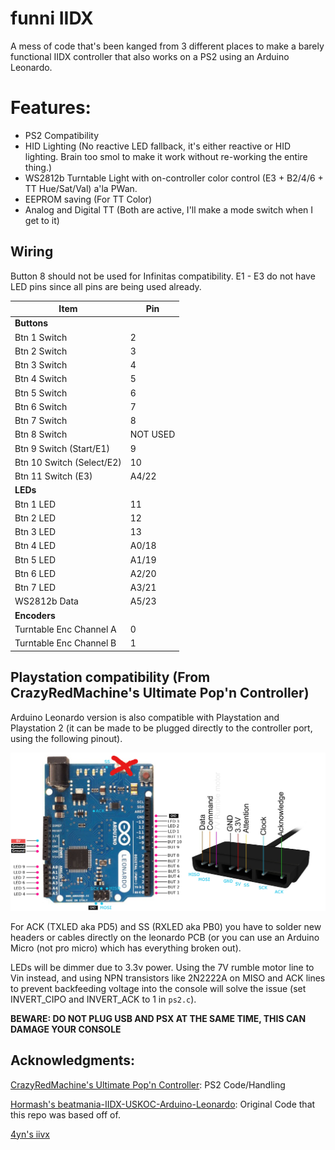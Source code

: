 # funni IIDX
A mess of code that's been kanged from 3 different places to make a barely functional IIDX controller that also works on a PS2 using an Arduino Leonardo.

# Features:
* PS2 Compatibility
* HID Lighting (No reactive LED fallback, it's either reactive or HID lighting. Brain too smol to make it work without re-working the entire thing.)
* WS2812b Turntable Light with on-controller color control (E3 + B2/4/6 + TT Hue/Sat/Val) a'la PWan.
* EEPROM saving (For TT Color)
* Analog and Digital TT (Both are active, I'll make a mode switch when I get to it)
## Wiring

Button 8 should not be used for Infinitas compatibility. E1 - E3 do not have LED pins since all pins are being used already.

| Item                    | Pin |
|-------------------------|-----|
| **Buttons**             |     |
| Btn 1 Switch            |  2  |
| Btn 2 Switch            |  3  |
| Btn 3 Switch            |  4  |
| Btn 4 Switch            |  5  |
| Btn 5 Switch            |  6  |
| Btn 6 Switch            |  7  |
| Btn 7 Switch            |  8  |
| Btn 8 Switch            |  NOT USED  |
| Btn 9 Switch (Start/E1)    |  9  |
| Btn 10 Switch (Select/E2)   | 10  |
| Btn 11 Switch (E3)		| A4/22 |
| **LEDs**                |     |
| Btn 1 LED               |  11 |
| Btn 2 LED               |  12 |
| Btn 3 LED               |  13 |
| Btn 4 LED               |  A0/18 |
| Btn 5 LED               |  A1/19 |
| Btn 6 LED               |  A2/20 |
| Btn 7 LED               |  A3/21 |
| WS2812b Data            |  A5/23  |
| **Encoders**            |     |
| Turntable Enc Channel A |  0  |
| Turntable Enc Channel B |  1  |

## Playstation compatibility (From CrazyRedMachine's Ultimate Pop'n Controller)

Arduino Leonardo version is also compatible with Playstation and Playstation 2 (it can be made to be plugged directly to the controller port, using the following pinout).

![pinout_psx](https://github.com/CrazyRedMachine/UltimatePopnController/blob/master/pinout_leonardo_psx.png?raw=true)

For ACK (TXLED aka PD5) and SS (RXLED aka PB0) you have to solder new headers or cables directly on the leonardo PCB (or you can use an Arduino Micro (not pro micro) which has everything broken out).

LEDs will be dimmer due to 3.3v power. Using the 7V rumble motor line to Vin instead, and using NPN transistors like 2N2222A on MISO and ACK lines to prevent backfeeding voltage into the console will solve the issue (set INVERT_CIPO and INVERT_ACK to 1 in `ps2.c`).

**BEWARE: DO NOT PLUG USB AND PSX AT THE SAME TIME, THIS CAN DAMAGE YOUR CONSOLE**

## Acknowledgments:

[CrazyRedMachine's Ultimate Pop'n Controller](https://github.com/CrazyRedMachine/UltimatePopnController): PS2 Code/Handling

[Hormash's beatmania-IIDX-USKOC-Arduino-Leonardo](https://github.com/Hormash/beatmania-IIDX-USKOC-Arduino-Leonardo): Original Code that this repo was based off of.

[4yn's iivx](https://github.com/4yn/iivx)
